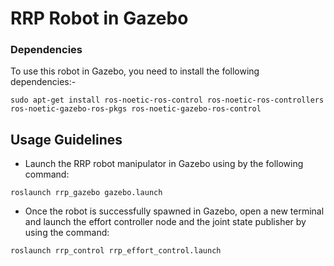 # RRP Robot in Gazebo

### Dependencies

To use this robot in Gazebo, you need to install the following dependencies:-

```
sudo apt-get install ros-noetic-ros-control ros-noetic-ros-controllers ros-noetic-gazebo-ros-pkgs ros-noetic-gazebo-ros-control
```

## Usage Guidelines
- Launch the RRP robot manipulator in Gazebo using by the following command:
```
roslaunch rrp_gazebo gazebo.launch
```

- Once the robot is successfully spawned in Gazebo, open a new terminal and launch the effort controller node and the joint state publisher by using the command:
```
roslaunch rrp_control rrp_effort_control.launch
```
